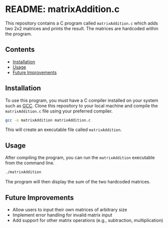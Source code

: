 # README: matrixAddition.c

This repository contains a C program called `matrixAddition.c` which adds two 2x2 matrices and prints the result. The matrices are hardcoded within the program.

## Contents

- [Installation](#installation)
- [Usage](#usage)
- [Future Improvements](#future-improvements)

## Installation

To use this program, you must have a C compiler installed on your system such as [GCC](https://gcc.gnu.org/). Clone this repository to your local machine and compile the `matrixAddition.c` file using your preferred compiler.

```bash
gcc -o matrixAddition matrixAddition.c
```

This will create an executable file called `matrixAddition`.

## Usage

After compiling the program, you can run the `matrixAddition` executable from the command line.

```bash
./matrixAddition
```

The program will then display the sum of the two hardcoded matrices.

## Future Improvements

- Allow users to input their own matrices of arbitrary size
- Implement error handling for invalid matrix input
- Add support for other matrix operations (e.g., subtraction, multiplication)

